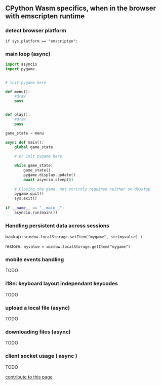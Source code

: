 ## CPython Wasm specifics, when in the browser with emscripten runtime

### detect browser platform

`if sys.platform == "emscripten":`

### main loop (async)

```py
import asyncio
import pygame


# init pygame here

def menu():
    #draw
    pass


def play():
    #draw
    pass

game_state = menu

async def main():
    global game_state
    
    # or init pygame here 

    while game_state:
        game_state()
        pygame.display.update()
        await asyncio.sleep(0)
        
    # Closing the game. not strictly required neither on desktop
    pygame.quit()
    sys.exit()
        
if __name__ == "__main__":
    asyncio.run(main())
```


### Handling persistent data across sessions

backup :
`window.localStorage.setItem("mygame", str(myvalue) )`

restore :
`myvalue = window.localStorage.getItem("mygame")`

### mobile events handling 

TODO


### i18n: keyboard layout independant keycodes

TODO

### upload a local file (async)

TODO

### downloading files (async)

TODO

### client socket usage ( async )

TODO






[contribute to this page](https://github.com/pygame-web/pygame-web.github.io/edit/main/wiki/python-wasm/README.md)
